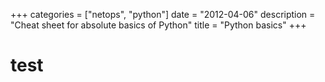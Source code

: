 +++
categories = ["netops", "python"]
date = "2012-04-06"
description = "Cheat sheet for absolute basics of Python"
title = "Python basics"
+++

# test